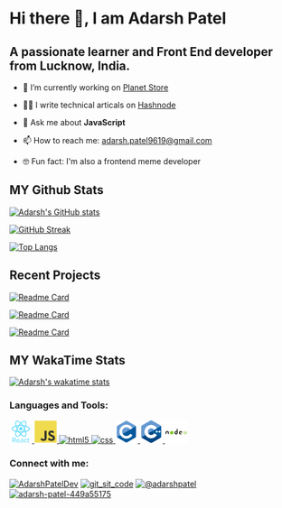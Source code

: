 # Hi there 👋, I am Adarsh Patel


## A passionate learner and Front End developer from Lucknow, India.


- 🔭 I’m currently working on <a href="https://planet-store-app.netlify.app/" target="_blank" rel="noreferrer">Planet Store </a>

- ✍🏼 I write technical articals on <a href="https://adarshpatel.hashnode.dev/" target="blank">Hashnode</a>

- 💬 Ask me about **JavaScript**

- 📫 How to reach me: adarsh.patel9619@gmail.com

- 🤓 Fun fact: I'm also a frontend meme developer

## MY Github Stats
[![Adarsh's GitHub stats](https://github-readme-stats.vercel.app/api?username=Adarsh-Patel-Dev&hide=contribs,issues&show_icons=true&theme=dark)](https://github.com/Adarsh-Patel-Dev/github-readme-stats)

[![GitHub Streak](https://github-readme-streak-stats.herokuapp.com?user=Adarsh-Patel-Dev&theme=dark)](https://git.io/streak-stats)

[![Top Langs](https://github-readme-stats.vercel.app/api/top-langs/?username=Adarsh-Patel-Dev&layout=compact&theme=dark)](https://github.com/Adarsh-Patel-Dev/github-readme-stats)

## Recent Projects
[![Readme Card](https://github-readme-stats.vercel.app/api/pin/?username=Adarsh-Patel-Dev&theme=dark&repo=e-commerce-React)](https://github.com/Adarsh-Patel-Dev/e-commerce-React)

[![Readme Card](https://github-readme-stats.vercel.app/api/pin/?username=Adarsh-Patel-Dev&theme=dark&repo=Planet-Player)](https://github.com/Adarsh-Patel-Dev/Planet-Player)

[![Readme Card](https://github-readme-stats.vercel.app/api/pin/?username=Adarsh-Patel-Dev&theme=dark&repo=PlayNote)](https://github.com/Adarsh-Patel-Dev/PlayNote)


## MY WakaTime Stats
[![Adarsh's wakatime stats](https://github-readme-stats.vercel.app/api/wakatime?username=AdarshPatel&theme=dark&layout=compact)](https://github.com/Adarsh-Patel-Dev/github-readme-stats)


<h3 align="left">Languages and Tools:</h3>
<p align="left"> 
<a href="https://reactjs.org/" target="_blank" rel="noreferrer"> <img src="https://raw.githubusercontent.com/devicons/devicon/master/icons/react/react-original-wordmark.svg" alt="react" width="40" height="40"/> </a> 
<a href="https://developer.mozilla.org/en-US/docs/Web/JavaScript" target="_blank" rel="noreferrer"> 
<img src="https://raw.githubusercontent.com/devicons/devicon/master/icons/javascript/javascript-original.svg" alt="javascript" width="40" height="40"/> </a> 
<a href="https://www.w3.org/html/" target="_blank" rel="noreferrer">
<img src="https://upload.wikimedia.org/wikipedia/commons/thumb/3/38/HTML5_Badge.svg/768px-HTML5_Badge.svg.png?20110131171049" alt="html5" width="40" height="40"/> </a> 
<a href="https://web.dev/learn/css/" target="_blank" rel="noreferrer">
<img src="https://upload.wikimedia.org/wikipedia/commons/thumb/6/62/CSS3_logo.svg/512px-CSS3_logo.svg.png" alt="css" width="40" height="40"/> </a> 
<a href="https://www.cprogramming.com/" target="_blank" rel="noreferrer">
<img src="https://raw.githubusercontent.com/devicons/devicon/master/icons/c/c-original.svg" alt="c" width="40" height="40"/> </a> 
<a href="https://www.w3schools.com/cpp/" target="_blank" rel="noreferrer"> 
<img src="https://raw.githubusercontent.com/devicons/devicon/master/icons/cplusplus/cplusplus-original.svg" alt="cplusplus" width="40" height="40"/> </a> 
<a href="https://nodejs.org" target="_blank" rel="noreferrer">
<img src="https://raw.githubusercontent.com/devicons/devicon/master/icons/nodejs/nodejs-original-wordmark.svg" alt="nodejs" width="40" height="40"/> </a> 

</p>



<h3 align="left">Connect with me:</h3>
<p align="left">
<a href="https://twitter.com/AdarshPatelDev" target="blank"><img align="center" src="https://raw.githubusercontent.com/rahuldkjain/github-profile-readme-generator/master/src/images/icons/Social/twitter.svg" alt="AdarshPatelDev" height="30" width="40" /></a>
<a href="https://instagram.com/git_sit_code" target="blank"><img align="center" src="https://raw.githubusercontent.com/rahuldkjain/github-profile-readme-generator/master/src/images/icons/Social/instagram.svg" alt="git_sit_code" height="30" width="40" /></a>
<a href="https://adarshpatel.hashnode.dev/" target="blank"><img align="center" src="https://cdn.hashnode.com/res/hashnode/image/upload/v1611244244346/Y0nrI4kKp.png" alt="@adarshpatel" height="30" width="30" /></a>
<a href="https://www.linkedin.com/in/adarsh-patel-449a55175/" target="blank"><img align="center" src="https://upload.wikimedia.org/wikipedia/commons/thumb/c/ca/LinkedIn_logo_initials.png/480px-LinkedIn_logo_initials.png" alt="adarsh-patel-449a55175" height="30" width="30" /></a>
</p>


